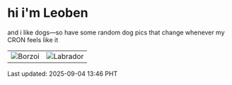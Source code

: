 # hi i'm Leoben

and i like dogs—so have some random dog pics that change whenever my CRON feels like it

|  |  |
|--------|----------|
| ![Borzoi](https://random-dog-vercel.vercel.app/api/random-borzoi?v=1756964776) | ![Labrador](https://random-dog-vercel.vercel.app/api/random-labrador?v=1756964776) |

Last updated: 2025-09-04 13:46 PHT
